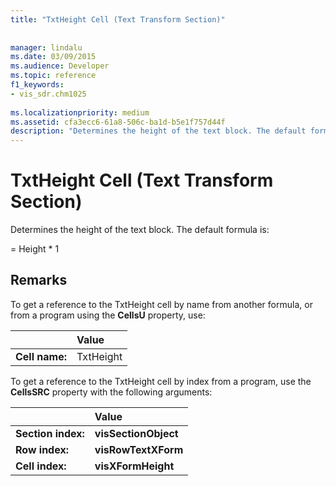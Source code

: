 ```yaml
---
title: "TxtHeight Cell (Text Transform Section)"
 
 
manager: lindalu
ms.date: 03/09/2015
ms.audience: Developer
ms.topic: reference
f1_keywords:
- vis_sdr.chm1025
 
ms.localizationpriority: medium
ms.assetid: cfa3ecc6-61a8-506c-ba1d-b5e1f757d44f
description: "Determines the height of the text block. The default formula is:"
---
```


# TxtHeight Cell (Text Transform Section)

Determines the height of the text block. The default formula is:
  
= Height \* 1
  
## Remarks

To get a reference to the TxtHeight cell by name from another formula, or from a program using the **CellsU** property, use: 
  
||Value |
|:-----|:-----|
| **Cell name:**  <br/> | TxtHeight  <br/> |
   
To get a reference to the TxtHeight cell by index from a program, use the **CellsSRC** property with the following arguments: 
  
||Value |
|:-----|:-----|
| **Section index:**  <br/> |**visSectionObject** <br/> |
| **Row index:**  <br/> |**visRowTextXForm** <br/> |
| **Cell index:**  <br/> |**visXFormHeight** <br/> |
   

